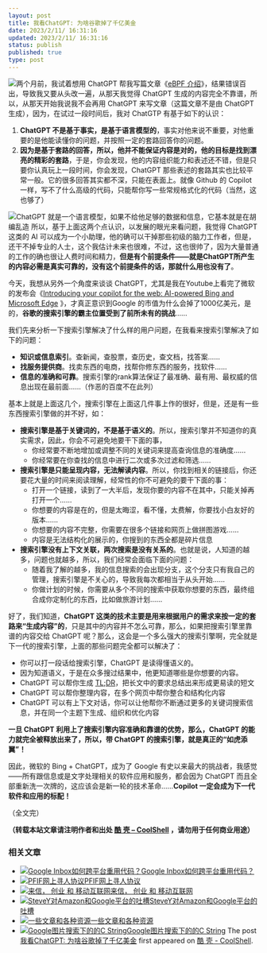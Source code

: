 ```yaml
---
layout: post
title: 我看ChatGPT: 为啥谷歌掉了千亿美金
date: 2023/2/11/ 16:31:16
updated: 2023/2/11/ 16:31:16
status: publish
published: true
type: post
---
```


![](https://coolshell.cn/wp-content/uploads/2023/02/chatgpt-300x200.jpg)两个月前，我试着想用 ChatGPT 帮我写篇文章《[eBPF 介绍](https://coolshell.cn/articles/22320.html "eBPF 介绍")》，结果错误百出，导致我又要从头改一遍，从那天我觉得 ChatGPT 生成的内容完全不靠谱，所以，从那天开始我说我不会再用 ChatGPT 来写文章（这篇文章不是由 ChatGPT 生成），因为，在试过一段时间后，我对 ChatGTP 有基于如下的认识：


1. **ChatGPT 不是基于事实，是基于语言模型的**，事实对他来说不重要，对他重要的是他能读懂你的问题，并按照一定的套路回答你的问题。
2. **因为是基于套路的回答，所以，他并不能保证内容是对的，他的目标是找到漂亮的精彩的套路**，于是，你会发现，他的内容组织能力和表述还不错，但是只要你认真玩上一段时间，你会发现，ChatGPT 那些表述的套路其实也比较平常一般。它的很多回答其实都不深，只能在表面上。就像 Github 的 Copilot 一样，写不了什么高级的代码，只能帮你写一些常规格式化的代码（当然，这也够了）


![](https://coolshell.cn/wp-content/uploads/2023/02/chatgpt.example-1024x853.jpg)ChatGPT 就是一个语言模型，如果不给他足够的数据和信息，它基本就是在胡编乱造
所以，基于上面这两个点认识，以发展的眼光来看问题，我觉得 ChatGPT 这类的 AI 可以成为一个小助理，他的确可以干掉那些初级的脑力工作者，但是，还干不掉专业的人士，这个我估计未来也很难，不过，这也很帅了，因为大量普通的工作的确也很让人费时间和精力，**但是有个前提条件——就是ChatGPT所产生的内容必需是真实可靠的，没有这个前提条件的话，那就什么用也没有了**。


今天，我想从另外一个角度来谈谈 ChatGPT，尤其是我在Youtube上看完了微软的发布会《[Introducing your copilot for the web: AI-powered Bing and Microsoft Edge](https://youtu.be/rOeRWRJ16yY) 》，才真正意识到Google 的市值为什么会掉了1000亿美元，是的，**谷歌的搜索引擎的霸主位置受到了前所未有的挑战**……



我们先来分析一下搜索引擎解决了什么样的用户问题，在我看来搜索引擎解决了如下的问题：


* **知识或信息索引**。查新闻，查股票，查历史，查文档，找答案……
* **找服务提供商**。找卖东西的电商，找帮你修东西的服务，找软件……
* **信息的准确和可靠**。搜索引擎的rank算法保证了最准确、最有用、最权威的信息出现在最前面……（作恶的百度不在此列）


基本上就是上面这几个，搜索引擎在上面这几件事上作的很好，但是，还是有一些东西搜索引擎做的并不好，如：


* **搜索引擎是基于关键词的，不是基于语义的**。所以，搜索引擎并不知道你的真实需求，因此，你会不可避免地要干下面的事，
	+ 你经常要不断地增加或调整不同的关键词来提高查询信息的准确度……
	+ 你经常要在你查找的信息中进行二次或多次过滤和筛选……
* **搜索引擎是只能呈现内容，无法解读内容**。所以，你找到相关的链接后，你还要花大量的时间来阅读理解，经常性的你不可避免的要干下面的事：
	+ 打开一个链接，读到了一大半后，发现你要的内容不在其中，只能关掉再打开一个……
	+ 你想要的内容是在的，但是太晦涩，看不懂，太费解，你要找小白友好的版本……
	+ 你想要的内容不完整，你需要在很多个链接和网页上做拼图游戏……
	+ 内容是无法结构化的展示的，你搜到的东西全都是碎片信息
* **搜索引擎没有上下文关联，两次搜索是没有关系的**。也就是说，人知道的越多，问题也就越多，所以，我们经常会面临下面的问题：
	+ 随着我了解的越多，我的信息搜索的会出现分支，这个分支只有我自己的管理，搜索引擎是不关心的，导致我每次都相当于从头开始……
	+ 你做计划的时候，你需要从多个不同的搜索中获取你想要的东西，最终组合成你定制化的东西，比如做旅游计划……


好了，我们知道，**ChatGPT 这类的技术主要是用来根据用户的需求来按一定的套路来“生成内容”的**，只是其中的内容并不怎么可靠，那么，如果把搜索引擎里靠谱的内容交给 ChatGPT 呢？那么，这会是一个多么强大的搜索引擎啊，完全就是下一代的搜索引擎，上面的那些问题完全都可以解决了：


* 你可以打一段话给搜索引擎，ChatGPT 是读得懂语义的。
* 因为知道语义，于是在众多搜过结果中，他更知道哪些是你想要的内容。
* ChatGPT 可以帮你生成 [TL;DR](https://en.wikipedia.org/wiki/TL;DR)，把长文中的要求总结出来形成更易读的短文
* ChatGPT 可以帮你整理内容，在多个网页中帮你整合和结构化内容
* ChatGPT 可以有上下文对话，你可以让他帮你不断通过更多的关键词搜索信息，并在同一个主题下生成、组织和优化内容


**一旦 ChatGPT 利用上了搜索引擎内容准确和靠谱的优势，那么，ChatGPT 的能力就完全被释放出来了，所以，带 ChatGPT 的搜索引擎，就是真正的“如虎添翼”！**


因此，微软的 Bing + ChatGPT，成为了 Google 有史以来最大的挑战者，我感觉——所有跟信息或是文字处理相关的软件应用和服务，都会因为 ChatGPT 而且全部重新洗一次牌的，这应该会是新一轮的技术革命……**Copilot 一定会成为下一代软件和应用的标配！**


（全文完）



**（转载本站文章请注明作者和出处 [酷 壳 – CoolShell](https://coolshell.cn/) ，请勿用于任何商业用途）**



### 相关文章

* [![Google Inbox如何跨平台重用代码？](https://coolshell.cn/wp-content/uploads/2014/11/inbox2-640x264-150x150.jpg)](https://coolshell.cn/articles/12136.html)[Google Inbox如何跨平台重用代码？](https://coolshell.cn/articles/12136.html)
* [![PFIF网上寻人协议](https://coolshell.cn/wp-content/uploads/2013/04/Google-Person-Finder-150x150.png)](https://coolshell.cn/articles/9508.html)[PFIF网上寻人协议](https://coolshell.cn/articles/9508.html)
* [![来信， 创业 和 移动互联网](https://coolshell.cn/wp-content/plugins/wordpress-23-related-posts-plugin/static/thumbs/2.jpg)](https://coolshell.cn/articles/5815.html)[来信， 创业 和 移动互联网](https://coolshell.cn/articles/5815.html)
* [![SteveY对Amazon和Google平台的吐槽](https://coolshell.cn/wp-content/plugins/wordpress-23-related-posts-plugin/static/thumbs/24.jpg)](https://coolshell.cn/articles/5701.html)[SteveY对Amazon和Google平台的吐槽](https://coolshell.cn/articles/5701.html)
* [![一些文章和各种资源](https://coolshell.cn/wp-content/uploads/2011/09/image008-150x150.jpg)](https://coolshell.cn/articles/5224.html)[一些文章和各种资源](https://coolshell.cn/articles/5224.html)
* [![Google图片搜索下的的C String](https://coolshell.cn/wp-content/uploads/2011/02/C_String-150x150.jpg)](https://coolshell.cn/articles/3806.html)[Google图片搜索下的的C String](https://coolshell.cn/articles/3806.html)
The post [我看ChatGPT: 为啥谷歌掉了千亿美金](https://coolshell.cn/articles/22398.html) first appeared on [酷 壳 - CoolShell](https://coolshell.cn).